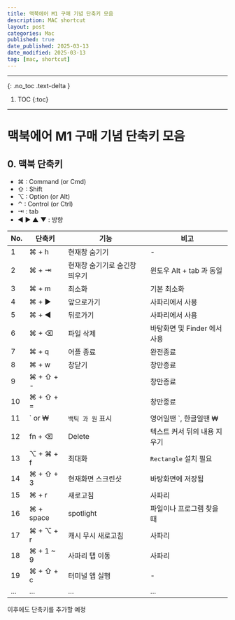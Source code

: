 ```yaml
---
title: 맥북에어 M1 구매 기념 단축키 모음
description: MAC shortcut
layout: post
categories: Mac
published: true
date_published: 2025-03-13
date_modified: 2025-03-13
tag: [mac, shortcut]
---
```

---
{: .no_toc .text-delta }

1. TOC
{:toc}
---

<!-- 글의 제목은 #
    나머지 큰 제목은 ##
    이후 나머지는 3개이상 -->

# 맥북에어 M1 구매 기념 단축키 모음

## 0. 맥북 단축키

- ⌘ : Command (or Cmd)
- ⇧ : Shift
- ⌥ : Option (or Alt)
- ⌃ : Control (or Ctrl)
- ⇥ : tab
- ◀︎ ▶︎ ▲ ▼ : 방향

| No. | 단축키 | 기능 | 비고 |
| --- | --- | -- | -- |
| 1 | ⌘ + h | 현재창 숨기기 | - | 
| 2 | ⌘ + ⇥ | 현재창 숨기기로 숨긴창 띄우기 | 윈도우 Alt + tab 과 동일 |
| 3 | ⌘ + m | 최소화 | 기본 최소화 |
| 4 | ⌘ + ▶︎ | 앞으로가기 | 사파리에서 사용 |
| 5 | ⌘ + ◀︎ | 뒤로가기 | 사파리에서 사용 |
| 6 | ⌘ + ⌫ | 파일 삭제 | 바탕화면 및 Finder 에서 사용 |
| 7 | ⌘ + q | 어플 종료 | 완전종료 |
| 8 | ⌘ + w | 창닫기 | 창만종료 |
| 9 | ⌘ + ⇧ + - |  | 창만종료 |
| 10 | ⌘ + ⇧ + = |  | 창만종료 |
| 11 | ` or ₩ | `백틱 과 원` 표시 | 영어일땐 `, 한글일땐 ₩ |
| 12 | fn + ⌫ | Delete | 텍스트 커서 뒤의 내용 지우기 |
| 13 | ⌥ + ⌘ + f | 최대화 | `Rectangle` 설치 필요 |
| 14 | ⌘ + ⇧ + 3 | 현재화면 스크린샷 | 바탕화면에 저장됨 |
| 15 | ⌘ + r | 새로고침 | 사파리 |
| 16 | ⌘ + space | spotlight | 파일이나 프로그램 찾을때 |
| 17 | ⌘ + ⌥ + r | 캐시 무시 새로고침 | 사파리 |
| 18 | ⌘ + 1 ~ 9 | 사파리 탭 이동 | 사파리 |
| 19  | ⌘ + ⇧ + c | 터미널 앱 실행 | - |
| ... | ... | ... | ... |

이후에도 단축키를 추가할 예정